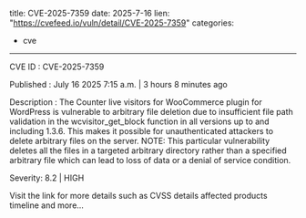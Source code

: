  
title: CVE-2025-7359
date: 2025-7-16
lien: "https://cvefeed.io/vuln/detail/CVE-2025-7359"
categories:
  - cve
---

CVE ID : CVE-2025-7359

Published :  July 16
2025
7:15 a.m. | 3 hours
8 minutes ago

Description : The Counter live visitors for WooCommerce plugin for WordPress is vulnerable to arbitrary file deletion due to insufficient file path validation in the wcvisitor_get_block function in all versions up to
and including
1.3.6. This makes it possible for unauthenticated attackers to delete arbitrary files on the server. NOTE: This particular vulnerability deletes all the files in a targeted arbitrary directory rather than a specified arbitrary file
which can lead to loss of data or a denial of service condition.

Severity: 8.2 | HIGH

Visit the link for more details
such as CVSS details
affected products
timeline
and more...
